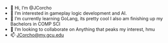 - 👋 Hi, I’m @JCorcho
- 👀 I’m interested in gameplay logic development and AI.
- 🌱 I’m currently learning GoLang, its pretty cool I also am finishing up my Bachelors in COMP SCI
- 💞️ I’m looking to collaborate on Anything that peaks my interest, hmu
- 📫 JCorcho@my.gcu.edu
